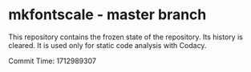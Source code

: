 # mkfontscale - master branch

This repository contains the frozen state of the repository.
Its history is cleared. It is used only for static code
analysis with Codacy.

Commit Time: 1712989307